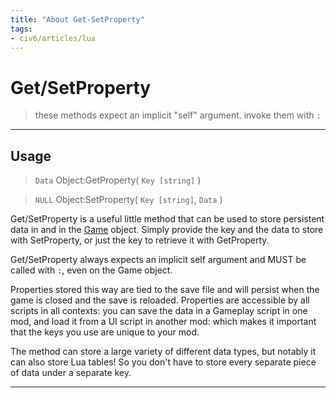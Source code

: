 ```yaml
---
title: "About Get-SetProperty"
tags:
- civ6/articles/lua
---
```

# Get/SetProperty

> these methods expect an implicit "self" argument. invoke them with `:`
-----
## Usage
> `Data` Object:GetProperty( `Key [string]` )

> `NULL` Object:SetProperty( `Key [string]`, `Data` )

Get/SetProperty is a useful little method that can be used to store persistent data in [](Lua#Instances%7CInstances) and in the [Game](civ-6/lua/Game.md) object. Simply provide the key and the data to store with SetProperty, or just the key to retrieve it with GetProperty.

Get/SetProperty always expects an implicit self argument and MUST be called with `:`, even on the Game object.

Properties stored this way are tied to the save file and will persist when the game is closed and the save is reloaded. Properties are accessible by all scripts in all contexts: you can save the data in a Gameplay script in one mod, and load it from a UI script in another mod: which makes it important that the keys you use are unique to your mod.

The method can store a large variety of different data types, but notably it can also store Lua tables! So you don't have to store every separate piece of data under a separate key.

------------
[^1]: This is an article on using Lua in [Civilization 6 ](civ-6/lua/articles/articles-index)
